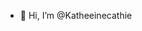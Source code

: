 - 👋 Hi, I’m @Katheeinecathie



<!---
Katheeinecathie/Katheeinecathie is a ✨ special ✨ repository because its `README.md` (this file) appears on your GitHub profile.
You can click the Preview link to take a look at your changes.
--->
